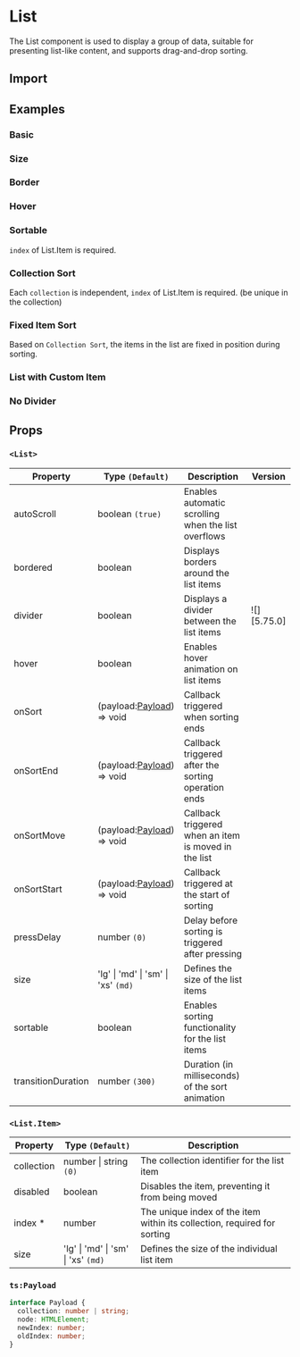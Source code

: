 # List

The List component is used to display a group of data, suitable for presenting list-like content, and supports drag-and-drop sorting.

## Import

<!--{include:<import-guide>}-->

## Examples

### Basic

<!--{include:`default.md`}-->

### Size

<!--{include:`size.md`}-->

### Border

<!--{include:`bordered.md`}-->

### Hover

<!--{include:`hover.md`}-->

### Sortable

`index` of List.Item is required.

<!--{include:`sortable.md`}-->

### Collection Sort

Each `collection` is independent, `index` of List.Item is required. (be unique in the collection)

<!--{include:`collection.md`}-->

### Fixed Item Sort

Based on `Collection Sort`, the items in the list are fixed in position during sorting.

<!--{include:`sort-fixed.md`}-->

### List with Custom Item

<!--{include:`custom.md`}-->

### No Divider

<!--{include:`no-divider.md`}-->

## Props

### `<List>`

| Property           | Type `(Default)`                                   | Description                                          | Version     |
| ------------------ | -------------------------------------------------- | ---------------------------------------------------- | ----------- |
| autoScroll         | boolean `(true)`                                   | Enables automatic scrolling when the list overflows  |             |
| bordered           | boolean                                            | Displays borders around the list items               |             |
| divider            | boolean                                            | Displays a divider between the list items            | ![][5.75.0] |
| hover              | boolean                                            | Enables hover animation on list items                |             |
| onSort             | (payload:[Payload](#code-ts-payload-code)) => void | Callback triggered when sorting ends                 |             |
| onSortEnd          | (payload:[Payload](#code-ts-payload-code)) => void | Callback triggered after the sorting operation ends  |             |
| onSortMove         | (payload:[Payload](#code-ts-payload-code)) => void | Callback triggered when an item is moved in the list |             |
| onSortStart        | (payload:[Payload](#code-ts-payload-code)) => void | Callback triggered at the start of sorting           |             |
| pressDelay         | number `(0)`                                       | Delay before sorting is triggered after pressing     |             |
| size               | 'lg' \| 'md' \| 'sm' \| 'xs' `(md)`                | Defines the size of the list items                   |             |
| sortable           | boolean                                            | Enables sorting functionality for the list items     |             |
| transitionDuration | number `(300)`                                     | Duration (in milliseconds) of the sort animation     |             |

### `<List.Item>`

| Property   | Type `(Default)`                    | Description                                                              |
| ---------- | ----------------------------------- | ------------------------------------------------------------------------ |
| collection | number \| string `(0)`              | The collection identifier for the list item                              |
| disabled   | boolean                             | Disables the item, preventing it from being moved                        |
| index \*   | number                              | The unique index of the item within its collection, required for sorting |
| size       | 'lg' \| 'md' \| 'sm' \| 'xs' `(md)` | Defines the size of the individual list item                             |

### `ts:Payload`

```ts
interface Payload {
  collection: number | string;
  node: HTMLElement;
  newIndex: number;
  oldIndex: number;
}
```
